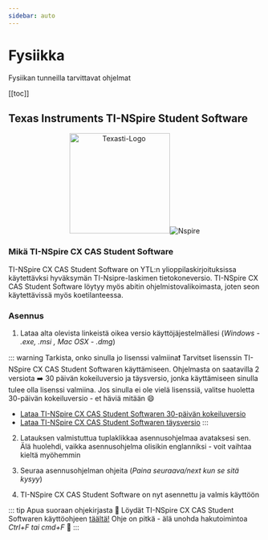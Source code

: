 ```yaml
---
sidebar: auto
---
```


# Fysiikka

Fysiikan tunneilla tarvittavat ohjelmat

[[toc]]

## Texas Instruments TI-NSpire Student Software

<p align="center"><img src="/images/texasti.jpg" alt="Texasti-Logo" height="200"><img src="/images/NSpire.gif" alt="Nspire"></p>


### Mikä TI-NSpire CX CAS Student Software

TI-NSpire CX CAS Student Software on YTL:n ylioppilaskirjoituksissa käytettävksi hyväksymän TI-Nsipre-laskimen tietokoneversio. TI-NSpire CX CAS Student Software löytyy myös abitin ohjelmistovalikoimasta, joten seon käytettävissä myös koetilanteessa.


### Asennus

1. Lataa alta olevista linkeistä oikea versio käyttöjäjestelmällesi (_Windows - .exe, .msi , Mac OSX - .dmg_)

::: warning Tarkista, onko sinulla jo lisenssi valmiina❗
Tarvitset lisenssin TI-NSpire CX CAS Student Softwaren käyttämiseen. Ohjelmasta on saatavilla 2 versiota ➡️ 30 päivän kokeiluversio ja täysversio, jonka käyttämiseen sinulla tulee olla lisenssi valmiina. Jos sinulla ei ole vielä lisenssiä, valitse huoletta 30-päivän kokeiluversio - et häviä mitään :smile:

- [Lataa TI-NSpire CX CAS Student Softwaren 30-päivän kokeiluversio](https://education.ti.com/fi/software/details/en/19A8C956FAD4460C91F04F6D24F167FE/ti-nspirecx_pc_trial)
- [Lataa TI-NSpire CX CAS Student Softwaren täysversio](https://education.ti.com/fi/software/details/en/AFCFF2853BC34DEFB4C0B8B156F92404/ti-nspirecx_pc_full)
:::

2. Latauksen valmistuttua tuplaklikkaa asennusohjelmaa avataksesi sen. Älä huolehdi, vaikka asennusohjelma olisikin englanniksi - voit vaihtaa kieltä myöhemmin

3. Seuraa asennusohjelman ohjeita (_Paina seuraava/next kun se sitä kysyy_)

4. TI-NSpire CX CAS Student Software on nyt asennettu ja valmis käyttöön

::: tip Apua suoraan ohjekirjasta 📕
Löydät TI-NSpire CX CAS Student Softwaren käyttöohjeen [täältä!](https://education.ti.com/download/fi/ed-tech/19A8C956FAD4460C91F04F6D24F167FE/CACFD97619DA4B8EBBCDDF3660367119/TI-NSpire_CX_SS_Guidebook_FI.pdf) Ohje on pitkä - älä unohda hakutoimintoa _Ctrl+F tai cmd+F_ 🔎
:::

